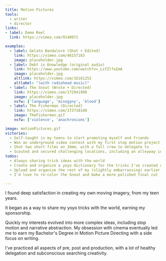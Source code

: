 ```yaml
---
title: Motion Pictures
tools:
  - writer
  - director
links:
- label: Demo Reel
  link: https://vimeo.com/9140971

examples:
  - label: Gelato Bandalore (Shot + Edited)
    link: https://vimeo.com/46157163
    image: placeholder.jpg
  - label: Debt in Knowledge (original audio)
    link: https://www.youtube.com/watch?v=_LsfZlfaImA
    image: placeholder.jpg
    altlink: https://vimeo.com/16161252
    altlabel: "(with radiohead music)"
  - label: The Snout (Wrote + Directed)
    link: https://vimeo.com/172941998
    image: placeholder.jpg
    nsfw: ['language', 'misogyny', 'blood']
  - label: The Fisherman (Directed)
    link: https://vimeo.com/173718140
    image: TheFisherman.gif
    nsfw: ['violence', 'anachronisms']

image: motionPictures.gif
victories:
  - Self-taught in my teens to start promoting myself and friends
  - Won an underground video contest with my first stop motion project
  - Shot two short films on 16mm, with a full crew to delegate to
  - Scouted and secured challenging locations, including an alleyway in San Francisco's Financial District
todos:
  - Always sharing trick ideas with the world
  - Create and organize a yoyo dictionary for the tricks I've created over the years
  - Upload and organize the rest of my (slightly embarrassing) earlier work
  - I'd love to re-color the Snout and make a more polished final cut

---
```

I found deep satisfaction in creating my own moving imagery, from my teen years.

It began as a way to share my yoyo tricks with the world, earning my sponsorship.

Quickly my interests evolved into more complex ideas, including stop motion and narrative abstraction. My obsession with cinema eventually led me to earn my Bachelor's Degree in Motion Picture Directing with a side focus on writing.

I've practiced all aspects of pre, post and production, with a lot of healthy delegation and subconscious searching creativity.
